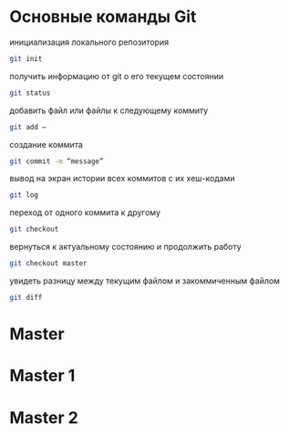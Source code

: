 # Основные команды Git


инициализация локального репозитория
```sh
git init
```

получить информацию от git о его текущем состоянии
```sh
git status
```

добавить файл или файлы к следующему коммиту
```sh
git add –
```

создание коммита
```sh
git commit -m “message” 
```

вывод на экран истории всех коммитов с их хеш-кодами
```sh
git log
```

переход от одного коммита к другому
```sh
git checkout
```

вернуться к актуальному состоянию и продолжить работу
```sh
git checkout master
```

увидеть разницу между текущим файлом и закоммиченным файлом
```sh
git diff
```
# Master
# Master 1
# Master 2